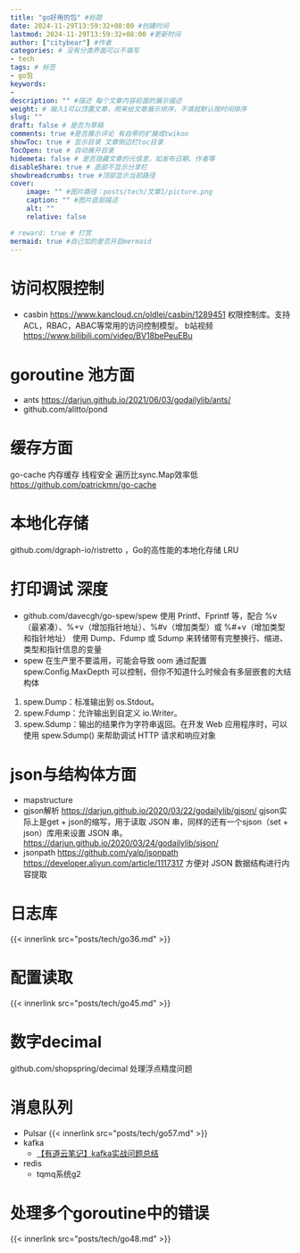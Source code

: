 ```yaml
---
title: "go好用的包" #标题
date: 2024-11-29T13:59:32+08:00 #创建时间
lastmod: 2024-11-29T13:59:32+08:00 #更新时间
author: ["citybear"] #作者
categories: # 没有分类界面可以不填写
- tech
tags: # 标签
- go包
keywords: 
- 
description: "" #描述 每个文章内容前面的展示描述
weight: # 输入1可以顶置文章，用来给文章展示排序，不填就默认按时间排序
slug: ""
draft: false # 是否为草稿
comments: true #是否展示评论 有自带的扩展成twikoo
showToc: true # 显示目录 文章侧边栏toc目录
TocOpen: true # 自动展开目录
hidemeta: false # 是否隐藏文章的元信息，如发布日期、作者等
disableShare: true # 底部不显示分享栏
showbreadcrumbs: true #顶部显示当前路径
cover:
    image: "" #图片路径：posts/tech/文章1/picture.png
    caption: "" #图片底部描述
    alt: ""
    relative: false

# reward: true # 打赏
mermaid: true #自己加的是否开启mermaid
---
```


# 访问权限控制
- casbin https://www.kancloud.cn/oldlei/casbin/1289451
权限控制库。支持ACL，RBAC，ABAC等常用的访问控制模型。
b站视频 https://www.bilibili.com/video/BV18bePeuEBu

# goroutine 池方面
- ants https://darjun.github.io/2021/06/03/godailylib/ants/ 
- github.com/alitto/pond 

# 缓存方面
go-cache 内存缓存 线程安全 遍历比sync.Map效率低  https://github.com/patrickmn/go-cache  

# 本地化存储
github.com/dgraph-io/ristretto ，Go的高性能的本地化存储 LRU

# 打印调试 深度
- github.com/davecgh/go-spew/spew
使用 Printf、Fprintf 等，配合 %v（最紧凑）、%+v（增加指针地址）、%#v（增加类型）或 %#+v（增加类型和指针地址）
使用 Dump、Fdump 或 Sdump 来转储带有完整换行、缩进、类型和指针信息的变量
- spew 在生产里不要滥用，可能会导致 oom 通过配置 spew.Config.MaxDepth 可以控制，但你不知道什么时候会有多层嵌套的大结构体
1. spew.Dump：标准输出到 os.Stdout。
2. spew.Fdump：允许输出到自定义 io.Writer。
3. spew.Sdump：输出的结果作为字符串返回。在开发 Web 应用程序时，可以使用 spew.Sdump() 来帮助调试 HTTP 请求和响应对象


# json与结构体方面 
- mapstructure
- gjson解析 https://darjun.github.io/2020/03/22/godailylib/gjson/ gjson实际上是get + json的缩写，用于读取 JSON 串，同样的还有一个sjson（set + json）库用来设置 JSON 串。https://darjun.github.io/2020/03/24/godailylib/sjson/
- jsonpath  https://github.com/yalp/jsonpath https://developer.aliyun.com/article/1117317 方便对 JSON 数据结构进行内容提取

# 日志库
{{< innerlink src="posts/tech/go36.md" >}}

# 配置读取
{{< innerlink src="posts/tech/go45.md" >}} 

# 数字decimal
github.com/shopspring/decimal 处理浮点精度问题

# 消息队列
- Pulsar 
  {{< innerlink src="posts/tech/go57.md" >}} 
- kafka
  - [【有道云笔记】kafka实战问题总结](https://note.youdao.com/s/Aam10bpM)
- redis
  - tqmq系统g2

# 处理多个goroutine中的错误
{{< innerlink src="posts/tech/go48.md" >}} 